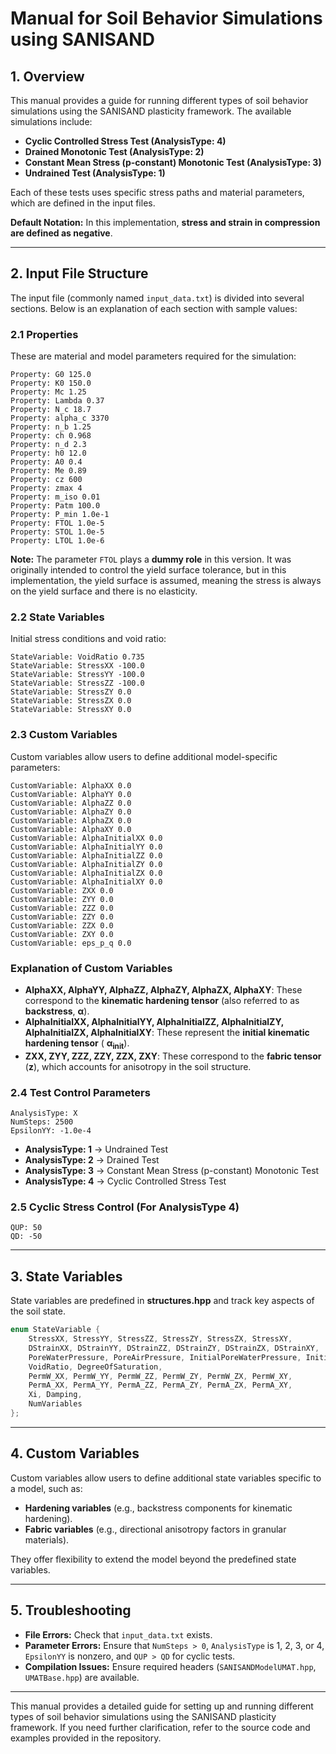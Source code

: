# Manual for Soil Behavior Simulations using SANISAND

## 1. Overview

This manual provides a guide for running different types of soil behavior simulations using the SANISAND plasticity framework. The available simulations include:

- **Cyclic Controlled Stress Test (AnalysisType: 4)**
- **Drained Monotonic Test (AnalysisType: 2)**
- **Constant Mean Stress (p-constant) Monotonic Test (AnalysisType: 3)**
- **Undrained Test (AnalysisType: 1)**

Each of these tests uses specific stress paths and material parameters, which are defined in the input files.

**Default Notation:** In this implementation, **stress and strain in compression are defined as negative**.

---

## 2. Input File Structure

The input file (commonly named `input_data.txt`) is divided into several sections. Below is an explanation of each section with sample values:

### 2.1 Properties

These are material and model parameters required for the simulation:

```
Property: G0 125.0
Property: K0 150.0
Property: Mc 1.25
Property: Lambda 0.37
Property: N_c 18.7
Property: alpha_c 3370
Property: n_b 1.25
Property: ch 0.968
Property: n_d 2.3
Property: h0 12.0
Property: A0 0.4
Property: Me 0.89
Property: cz 600
Property: zmax 4
Property: m_iso 0.01
Property: Patm 100.0
Property: P_min 1.0e-1
Property: FTOL 1.0e-5
Property: STOL 1.0e-5
Property: LTOL 1.0e-6
```

**Note:** The parameter `FTOL` plays a **dummy role** in this version. It was originally intended to control the yield surface tolerance, but in this implementation, the yield surface is assumed, meaning the stress is always on the yield surface and there is no elasticity.

### 2.2 State Variables

Initial stress conditions and void ratio:

```
StateVariable: VoidRatio 0.735
StateVariable: StressXX -100.0
StateVariable: StressYY -100.0
StateVariable: StressZZ -100.0
StateVariable: StressZY 0.0
StateVariable: StressZX 0.0
StateVariable: StressXY 0.0
```

### 2.3 Custom Variables

Custom variables allow users to define additional model-specific parameters:

```
CustomVariable: AlphaXX 0.0
CustomVariable: AlphaYY 0.0
CustomVariable: AlphaZZ 0.0
CustomVariable: AlphaZY 0.0
CustomVariable: AlphaZX 0.0
CustomVariable: AlphaXY 0.0
CustomVariable: AlphaInitialXX 0.0
CustomVariable: AlphaInitialYY 0.0
CustomVariable: AlphaInitialZZ 0.0
CustomVariable: AlphaInitialZY 0.0
CustomVariable: AlphaInitialZX 0.0
CustomVariable: AlphaInitialXY 0.0
CustomVariable: ZXX 0.0
CustomVariable: ZYY 0.0
CustomVariable: ZZZ 0.0
CustomVariable: ZZY 0.0
CustomVariable: ZZX 0.0
CustomVariable: ZXY 0.0
CustomVariable: eps_p_q 0.0
```

### **Explanation of Custom Variables**
- **AlphaXX, AlphaYY, AlphaZZ, AlphaZY, AlphaZX, AlphaXY**: These correspond to the **kinematic hardening tensor** (also referred to as **backstress**, $\mathbf{\alpha}$).
- **AlphaInitialXX, AlphaInitialYY, AlphaInitialZZ, AlphaInitialZY, AlphaInitialZX, AlphaInitialXY**: These represent the **initial kinematic hardening tensor** (  $\mathbf{\alpha_{init}}$).
- **ZXX, ZYY, ZZZ, ZZY, ZZX, ZXY**: These correspond to the **fabric tensor** ($\mathbf{z}$), which accounts for anisotropy in the soil structure.

### 2.4 Test Control Parameters

```
AnalysisType: X
NumSteps: 2500
EpsilonYY: -1.0e-4
```

- **AnalysisType: 1** → Undrained Test
- **AnalysisType: 2** → Drained Test
- **AnalysisType: 3** → Constant Mean Stress (p-constant) Monotonic Test
- **AnalysisType: 4** → Cyclic Controlled Stress Test

### 2.5 Cyclic Stress Control (For AnalysisType 4)

```
QUP: 50
QD: -50
```

---

## 3. State Variables

State variables are predefined in **structures.hpp** and track key aspects of the soil state.

```cpp
enum StateVariable {
    StressXX, StressYY, StressZZ, StressZY, StressZX, StressXY,
    DStrainXX, DStrainYY, DStrainZZ, DStrainZY, DStrainZX, DStrainXY,
    PoreWaterPressure, PoreAirPressure, InitialPoreWaterPressure, InitialPoreAirPressure,
    VoidRatio, DegreeOfSaturation,
    PermW_XX, PermW_YY, PermW_ZZ, PermW_ZY, PermW_ZX, PermW_XY,
    PermA_XX, PermA_YY, PermA_ZZ, PermA_ZY, PermA_ZX, PermA_XY,
    Xi, Damping,
    NumVariables
};
```

---

## 4. Custom Variables

Custom variables allow users to define additional state variables specific to a model, such as:
- **Hardening variables** (e.g., backstress components for kinematic hardening).
- **Fabric variables** (e.g., directional anisotropy factors in granular materials).

They offer flexibility to extend the model beyond the predefined state variables.

---

## 5. Troubleshooting

- **File Errors:** Check that `input_data.txt` exists.
- **Parameter Errors:** Ensure that `NumSteps > 0`, `AnalysisType` is 1, 2, 3, or 4, `EpsilonYY` is nonzero, and `QUP > QD` for cyclic tests.
- **Compilation Issues:** Ensure required headers (`SANISANDModelUMAT.hpp`, `UMATBase.hpp`) are available.

---

This manual provides a detailed guide for setting up and running different types of soil behavior simulations using the SANISAND plasticity framework. If you need further clarification, refer to the source code and examples provided in the repository.

